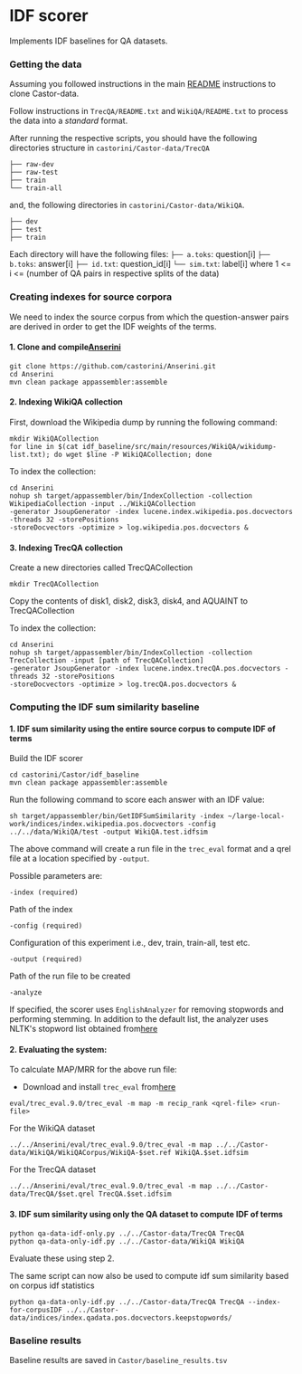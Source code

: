 # IDF scorer 

Implements IDF baselines for QA datasets.

### Getting the data

Assuming you followed instructions in the main [README](../README.md) instructions to clone Castor-data.

Follow instructions in ``TrecQA/README.txt`` and ``WikiQA/README.txt`` to process the data into a _standard_ format.

After running the respective scripts, you should have the following directories structure in ``castorini/Castor-data/TrecQA``
```
├── raw-dev
├── raw-test
├── train
└── train-all
```

and, the following directories in ``castorini/Castor-data/WikiQA``.
```
├── dev
├── test
├── train
```

Each directory will have the following files:
``├── a.toks``: question[i]
``├── b.toks``: answer[i]
``├── id.txt``: question_id[i]
``└── sim.txt``: label[i]
where 1 <= i <= (number of QA pairs in respective splits of the data)
 

### Creating indexes for source corpora

We need to index the source corpus from which the question-answer pairs are derived in order to get the IDF weights of the terms.


#### 1. Clone and compile[Anserini](https://github.com/castorini/Anserini.git)

```
git clone https://github.com/castorini/Anserini.git
cd Anserini
mvn clean package appassembler:assemble
``` 
 
#### 2. Indexing WikiQA collection

First, download the Wikipedia dump by running the following command:

```
mkdir WikiQACollection
for line in $(cat idf_baseline/src/main/resources/WikiQA/wikidump-list.txt); do wget $line -P WikiQACollection; done
```

To index the collection:
```
cd Anserini
nohup sh target/appassembler/bin/IndexCollection -collection WikipediaCollection -input ../WikiQACollection
-generator JsoupGenerator -index lucene.index.wikipedia.pos.docvectors -threads 32 -storePositions 
-storeDocvectors -optimize > log.wikipedia.pos.docvectors & 
```

#### 3. Indexing TrecQA collection

Create a new directories called TrecQACollection
```
mkdir TrecQACollection
```

Copy the contents of disk1, disk2, disk3, disk4, and AQUAINT to TrecQACollection

To index the collection:

```
cd Anserini
nohup sh target/appassembler/bin/IndexCollection -collection TrecCollection -input [path of TrecQACollection]
-generator JsoupGenerator -index lucene.index.trecQA.pos.docvectors -threads 32 -storePositions 
-storeDocvectors -optimize > log.trecQA.pos.docvectors & 
```

### Computing the IDF sum similarity baseline

#### 1. IDF sum similarity using the entire source corpus to compute IDF of terms

Build the IDF scorer
```
cd castorini/Castor/idf_baseline
mvn clean package appassembler:assemble
```

Run the following command to score each answer with an IDF value:

```
sh target/appassembler/bin/GetIDFSumSimilarity -index ~/large-local-work/indices/index.wikipedia.pos.docvectors -config ../../data/WikiQA/test -output WikiQA.test.idfsim
```
The above command will create a run file in the `trec_eval` format and a qrel file
at a location specified by `-output`.



Possible parameters are:

```
-index (required)
```

Path of the index

```
-config (required)
```
Configuration of this experiment i.e., dev, train, train-all, test etc.

```
-output (required)
```
Path of the run file to be created

```
-analyze 
```
If specified, the scorer uses  `EnglishAnalyzer` for removing stopwords and performing stemming. In addition to 
the default list, the analyzer uses NLTK's stopword list obtained 
from[here](https://gist.github.com/sebleier/554280)



#### 2. Evaluating the system:

To calculate MAP/MRR for the above run file:

- Download and install `trec_eval` from[here](https://github.com/castorini/Anserini/blob/master/eval/trec_eval.9.0.tar.gz)

```
eval/trec_eval.9.0/trec_eval -m map -m recip_rank <qrel-file> <run-file>
```

For the WikiQA dataset
```
../../Anserini/eval/trec_eval.9.0/trec_eval -m map ../../Castor-data/WikiQA/WikiQACorpus/WikiQA-$set.ref WikiQA.$set.idfsim
```

For the TrecQA dataset
```
../../Anserini/eval/trec_eval.9.0/trec_eval -m map ../../Castor-data/TrecQA/$set.qrel TrecQA.$set.idfsim
```

#### 3. IDF sum similarity  using only the QA dataset to compute IDF of terms

```
python qa-data-idf-only.py ../../Castor-data/TrecQA TrecQA
python qa-data-only-idf.py ../../Castor-data/WikiQA WikiQA
```
Evaluate these using step 2.

The same script can now also be used to compute idf sum similarity based on corpus idf statistics
```
python qa-data-only-idf.py ../../Castor-data/TrecQA TrecQA --index-for-corpusIDF ../../Castor-data/indices/index.qadata.pos.docvectors.keepstopwords/
```

### Baseline results
Baseline results are saved in ``Castor/baseline_results.tsv``